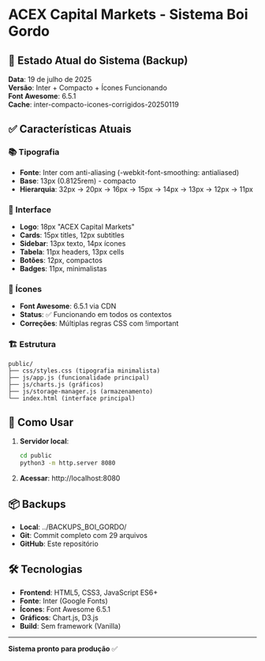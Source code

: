 # ACEX Capital Markets - Sistema Boi Gordo

## 🎯 Estado Atual do Sistema (Backup)
**Data**: 19 de julho de 2025  
**Versão**: Inter + Compacto + Ícones Funcionando  
**Font Awesome**: 6.5.1  
**Cache**: inter-compacto-icones-corrigidos-20250119  

## ✅ Características Atuais

### 📚 Tipografia
- **Fonte**: Inter com anti-aliasing (-webkit-font-smoothing: antialiased)
- **Base**: 13px (0.8125rem) - compacto
- **Hierarquia**: 32px → 20px → 16px → 15px → 14px → 13px → 12px → 11px

### 🎨 Interface
- **Logo**: 18px "ACEX Capital Markets" 
- **Cards**: 15px titles, 12px subtitles
- **Sidebar**: 13px texto, 14px ícones
- **Tabela**: 11px headers, 13px cells
- **Botões**: 12px, compactos
- **Badges**: 11px, minimalistas

### 🎯 Ícones
- **Font Awesome**: 6.5.1 via CDN
- **Status**: ✅ Funcionando em todos os contextos
- **Correções**: Múltiplas regras CSS com !important

### 🏗️ Estrutura
```
public/
├── css/styles.css (tipografia minimalista)
├── js/app.js (funcionalidade principal) 
├── js/charts.js (gráficos)
├── js/storage-manager.js (armazenamento)
└── index.html (interface principal)
```

## 🚀 Como Usar

1. **Servidor local**:
   ```bash
   cd public
   python3 -m http.server 8080
   ```

2. **Acessar**: http://localhost:8080

## 📦 Backups

- **Local**: ../BACKUPS_BOI_GORDO/
- **Git**: Commit completo com 29 arquivos
- **GitHub**: Este repositório

## 🛠️ Tecnologias

- **Frontend**: HTML5, CSS3, JavaScript ES6+
- **Fonte**: Inter (Google Fonts)
- **Ícones**: Font Awesome 6.5.1
- **Gráficos**: Chart.js, D3.js
- **Build**: Sem framework (Vanilla)

---

**Sistema pronto para produção** ✅ 